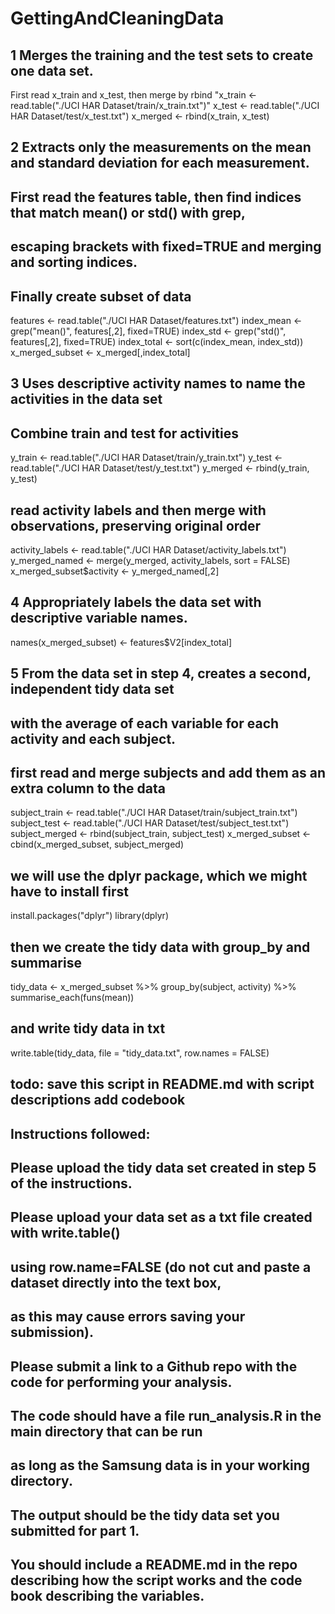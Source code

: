# GettingAndCleaningData

## 1 Merges the training and the test sets to create one data set.

First read x_train and x_test, then merge by rbind
"x_train <- read.table("./UCI HAR Dataset/train/x_train.txt")"
x_test <- read.table("./UCI HAR Dataset/test/x_test.txt")
x_merged <- rbind(x_train, x_test)

## 2 Extracts only the measurements on the mean and standard deviation for each measurement. 

## First read the features table, then find indices that match mean() or std() with grep,
## escaping brackets with fixed=TRUE and merging and sorting indices.
## Finally create subset of data
features <- read.table("./UCI HAR Dataset/features.txt")
index_mean <- grep("mean()", features[,2], fixed=TRUE)
index_std <- grep("std()", features[,2], fixed=TRUE)
index_total <- sort(c(index_mean, index_std))
x_merged_subset <- x_merged[,index_total]

## 3 Uses descriptive activity names to name the activities in the data set

## Combine train and test for activities
y_train <- read.table("./UCI HAR Dataset/train/y_train.txt")
y_test <- read.table("./UCI HAR Dataset/test/y_test.txt")
y_merged <- rbind(y_train, y_test)

## read activity labels and then merge with observations, preserving original order
activity_labels <- read.table("./UCI HAR Dataset/activity_labels.txt")
y_merged_named <- merge(y_merged, activity_labels, sort = FALSE)
x_merged_subset$activity <- y_merged_named[,2]

## 4 Appropriately labels the data set with descriptive variable names. 
names(x_merged_subset) <- features$V2[index_total]

## 5 From the data set in step 4, creates a second, independent tidy data set 
## with the average of each variable for each activity and each subject.

## first read and merge subjects and add them as an extra column to the data
subject_train <- read.table("./UCI HAR Dataset/train/subject_train.txt")
subject_test <- read.table("./UCI HAR Dataset/test/subject_test.txt")
subject_merged <- rbind(subject_train, subject_test)
x_merged_subset <- cbind(x_merged_subset, subject_merged)

## we will use the dplyr package, which we might have to install first
install.packages("dplyr")
library(dplyr)

## then we create the tidy data with group_by and summarise
tidy_data <- x_merged_subset %>% group_by(subject, activity) %>% summarise_each(funs(mean))

## and write tidy data in txt 
write.table(tidy_data, file = "tidy_data.txt", row.names = FALSE)

## todo: save this script in README.md with script descriptions add codebook


## Instructions followed:

## Please upload the tidy data set created in step 5 of the instructions. 
## Please upload your data set as a txt file created with write.table() 
## using row.name=FALSE (do not cut and paste a dataset directly into the text box, 
## as this may cause errors saving your submission).

## Please submit a link to a Github repo with the code for performing your analysis. 
## The code should have a file run_analysis.R in the main directory that can be run 
## as long as the Samsung data is in your working directory. 
## The output should be the tidy data set you submitted for part 1. 

## You should include a README.md in the repo describing how the script works and the code book describing the variables.
